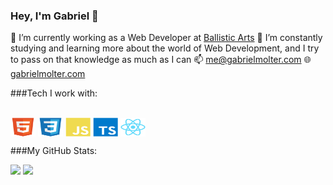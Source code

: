 ### Hey, I'm Gabriel 👋

🚀 I’m currently working as a Web Developer at [Ballistic Arts](//ballisticarts.com)
🌱 I’m constantly studying and learning more about the world of Web Development, and I try to pass on that knowledge as much as I can
📫 [me@gabrielmolter.com](mailto:me@gabrielmolter.com)
🌐 [gabrielmolter.com](https://gabrielmolter.com)

###Tech I work with:

<div style="display: inline-block;"><br>
  <img align="center" alt="HTML" height="30" width="40" src="https://raw.githubusercontent.com/devicons/devicon/master/icons/html5/html5-original.svg">
  <img align="center" alt="CSS" height="30" width="40" src="https://raw.githubusercontent.com/devicons/devicon/master/icons/css3/css3-original.svg">
  <img align="center" alt="JS" height="30" width="40" src="https://raw.githubusercontent.com/devicons/devicon/master/icons/javascript/javascript-plain.svg">
  <img align="center" alt="TS" height="30" width="40" src="https://raw.githubusercontent.com/devicons/devicon/master/icons/typescript/typescript-plain.svg">
  <img align="center" alt="React" height="30" width="40" src="https://raw.githubusercontent.com/devicons/devicon/master/icons/react/react-original.svg">
</div>

###My GitHub Stats:


<img height="180em" src="https://github-readme-stats.vercel.app/api?username=gjmolter&show_icons=true&theme=dracula&include_all_commits=true&count_private=true"/>
<img height="180em" src="https://github-readme-stats.vercel.app/api/top-langs/?username=gjmolter&layout=compact&langs_count=7&theme=dracula"/>
